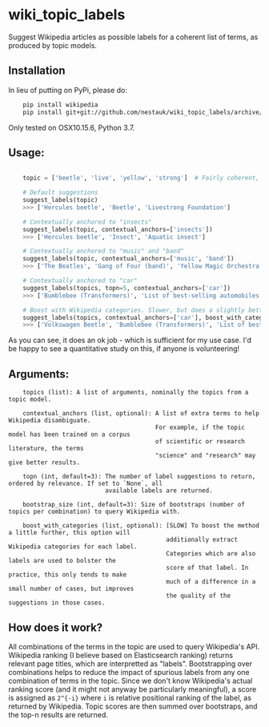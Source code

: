 wiki_topic_labels
=================

Suggest Wikipedia articles as possible labels
for a coherent list of terms, as produced by topic models.

Installation
------------

In lieu of putting on PyPi, please do:

```bash
	pip install wikipedia
	pip install git+git://github.com/nestauk/wiki_topic_labels/archive/main.zip
```

Only tested on OSX10.15.6, Python 3.7.

Usage:
------

```python

	topic = ['beetle', 'live', 'yellow', 'strong']  # Fairly coherent, yet ambiguous topic

	# Default suggestions
	suggest_labels(topic)
	>>> ['Hercules beetle', 'Beetle', 'Livestrong Foundation']

	# Contextually anchored to "insects"
	suggest_labels(topic, contextual_anchors=['insects'])
	>>> ['Hercules beetle', 'Insect', 'Aquatic insect']

	# Contextually anchored to "music" and "band"
	suggest_labels(topic, contextual_anchors=['music', 'band'])
	>>> ['The Beatles', 'Gang of Four (band)', 'Yellow Magic Orchestra']

	# Contextually anchored to "car"
	suggest_labels(topics, topn=5, contextual_anchors=['car'])
	>>> ['Bumblebee (Transformers)', 'List of best-selling automobiles', 'Volkswagen Beetle']

	# Boost with Wikipedia categories. Slower, but does a slightly better job.
	suggest_labels(topics, contextual_anchors=['car'], boost_with_categories=True)
	>>> ['Volkswagen Beetle', 'Bumblebee (Transformers)', 'List of best-selling automobiles']
```

As you can see, it does an ok job - which is sufficient for my use case.
I'd be happy to see a quantitative study on this, if anyone is volunteering!

Arguments:
----------

```
	topics (list): A list of arguments, nominally the topics from a topic model.

	contextual_anchors (list, optional): A list of extra terms to help Wikipedia disambiguate.
										 For example, if the topic model has been trained on a corpus
										 of scientific or research literature, the terms
										 "science" and "research" may give better results.

	topn (int, default=3): The number of label suggestions to return, ordered by relevance. If set to `None`, all
						   available labels are returned.

	bootstrap_size (int, default=3): Size of bootstraps (number of topics per combination) to query Wikipedia with.

	boost_with_categories (list, optional): [SLOW] To boost the method a little further, this option will
											additionally extract Wikipedia categories for each label.
											Categories which are also labels are used to bolster the
											score of that label. In practice, this only tends to make
											much of a difference in a small number of cases, but improves
											the quality of the suggestions in those cases.
```

How does it work?
-----------------

All combinations of the terms in the topic are used to query Wikipedia's API. Wikipedia ranking
(I believe based on Elasticsearch ranking) returns relevant page titles, which are interpretted
as "labels". Bootstrapping over combinations helps to reduce the impact of spurious labels
from any one combination of terms in the topic. Since we don't know Wikipedia's actual ranking
score (and it might not anyway be particularly meaningful), a score is assigned as
`2^{-i}` where `i` is relative positional ranking of the label, as returned by Wikipedia.
Topic scores are then summed over bootstraps, and the top-n results are returned.

